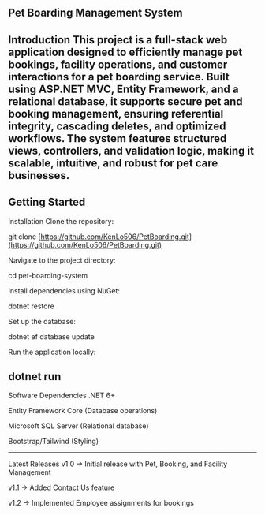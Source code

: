 Pet Boarding Management System
---
Introduction
This project is a full-stack web application designed to efficiently manage pet bookings, facility operations, and customer interactions for a pet boarding service. Built using ASP.NET MVC, Entity Framework, and a relational database, it supports secure pet and booking management, ensuring referential integrity, cascading deletes, and optimized workflows. The system features structured views, controllers, and validation logic, making it scalable, intuitive, and robust for pet care businesses.
---
Getting Started
---
Installation
Clone the repository:

git clone [https://github.com/KenLo506/PetBoarding.git](https://github.com/KenLo506/PetBoarding.git)

Navigate to the project directory:

cd pet-boarding-system

Install dependencies using NuGet:

dotnet restore

Set up the database:

dotnet ef database update

Run the application locally:

dotnet run
---
Software Dependencies
.NET 6+

Entity Framework Core (Database operations)

Microsoft SQL Server (Relational database)

Bootstrap/Tailwind (Styling)

---
Latest Releases
v1.0 → Initial release with Pet, Booking, and Facility Management

v1.1 → Added Contact Us feature

v1.2 → Implemented Employee assignments for bookings
